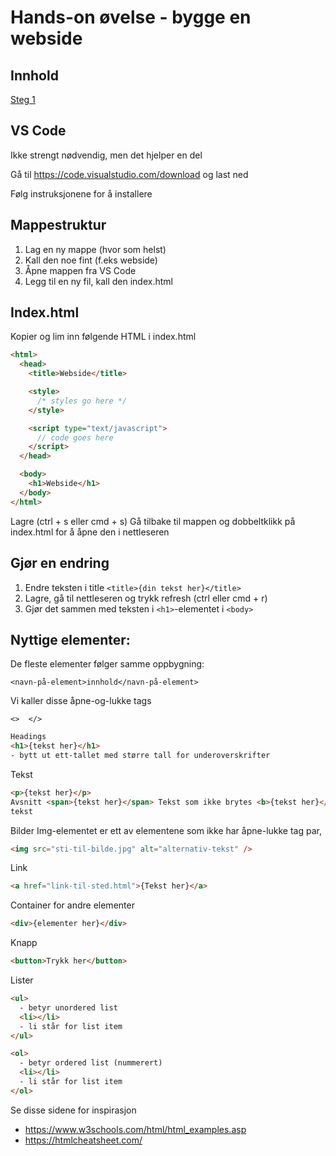 # Hands-on øvelse - bygge en webside

## Innhold
[Steg 1](./step-1/README.md)

## VS Code

Ikke strengt nødvendig, men det hjelper en del

Gå til https://code.visualstudio.com/download og last ned

Følg instruksjonene for å installere

## Mappestruktur

1. Lag en ny mappe (hvor som helst)
2. Kall den noe fint (f.eks webside)
3. Åpne mappen fra VS Code
4. Legg til en ny fil, kall den index.html

## Index.html

Kopier og lim inn følgende HTML i index.html

```html
<html>
  <head>
    <title>Webside</title>

    <style>
      /* styles go here */
    </style>

    <script type="text/javascript">
      // code goes here
    </script>
  </head>

  <body>
    <h1>Webside</h1>
  </body>
</html>
```

Lagre (ctrl + s eller cmd + s)
Gå tilbake til mappen og dobbeltklikk på index.html for å åpne den i nettleseren

## Gjør en endring

1. Endre teksten i title `<title>{din tekst her}</title>`
2. Lagre, gå til nettleseren og trykk refresh (ctrl eller cmd + r)
3. Gjør det sammen med teksten i `<h1>`-elementet i `<body>`

## Nyttige elementer:

De fleste elementer følger samme oppbygning:

`<navn-på-element>innhold</navn-på-element>`

Vi kaller disse åpne-og-lukke tags

`<>  </>`

```html
Headings
<h1>{tekst her}</h1>
- bytt ut ett-tallet med større tall for underoverskrifter
```

Tekst

```html
<p>{tekst her}</p>
Avsnitt <span>{tekst her}</span> Tekst som ikke brytes <b>{tekst her}</b> fet
tekst
```

Bilder
Img-elementet er ett av elementene som ikke har åpne-lukke tag par,

```html
<img src="sti-til-bilde.jpg" alt="alternativ-tekst" />
```

Link

```html
<a href="link-til-sted.html">{Tekst her}</a>
```

Container for andre elementer

```html
<div>{elementer her}</div>
```

Knapp

```html
<button>Trykk her</button>
```

Lister

```html
<ul>
  - betyr unordered list
  <li></li>
  - li står for list item
</ul>

<ol>
  - betyr ordered list (nummerert)
  <li></li>
  - li står for list item
</ol>
```

Se disse sidene for inspirasjon

- https://www.w3schools.com/html/html_examples.asp
- https://htmlcheatsheet.com/
